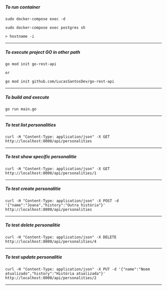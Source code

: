 ##### To run container

```console
sudo docker-compose exec -d

sudo docker-compose exec postgres sh

> hostname -i
```

---

##### To execute project GO in other path

```console
go mod init go-rest-api

or

go mod init github.com/LucasSantosDev/go-rest-api
```

---

##### To build and execute

```console
go run main.go
```

---

##### To test list personalities

```console
curl -H "Content-Type: application/json" -X GET http://localhost:8000/api/personalities
```

---

##### To test show specific personalitie

```console
curl -H "Content-Type: application/json" -X GET http://localhost:8000/api/personalities/1
```

---

##### To test create personalitie

```console
curl -H "Content-Type: application/json" -X POST -d '{"name":"Joana","history":"Outra história"}' http://localhost:8000/api/personalities
```

---

##### To test delete personalitie

```console
curl -H "Content-Type: application/json" -X DELETE http://localhost:8000/api/personalities/4
```

---

##### To test update personalitie

```console
curl -H "Content-Type: application/json" -X PUT -d '{"name":"Noem atualizado","history":"História atualizada"}' http://localhost:8000/api/personalities/2
```

---